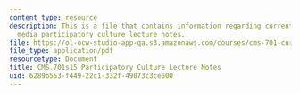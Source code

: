 ```yaml
---
content_type: resource
description: This is a file that contains information regarding current debates in
  media participatory culture lecture notes.
file: https://ol-ocw-studio-app-qa.s3.amazonaws.com/courses/cms-701-current-debates-in-media-spring-2015/6289b553f44922c1332f49073c3ce600_MITCMS_701S15_PartCulture.pdf
file_type: application/pdf
resourcetype: Document
title: CMS.701s15 Participatory Culture Lecture Notes
uid: 6289b553-f449-22c1-332f-49073c3ce600
---
```

